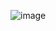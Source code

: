 ![image](https://github.com/biswajitOO7/front_end-spring-project-1/assets/38171835/dd4d908b-cd28-4cdf-8ccb-4d97108d9ca5)
